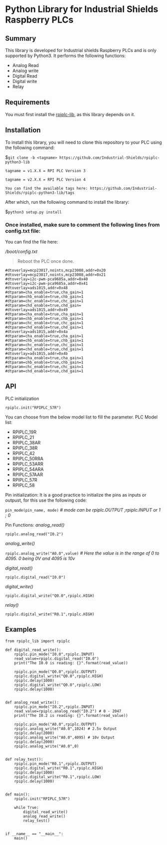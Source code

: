 # Python Library for Industrial Shields Raspberry PLCs

## Summary
This library is developed for Industrial shields Raspberry PLCs and is only supported by Python3.
It performs the following functions:
* Analog Read
* Analog write
* Digital Read
* Digital write
* Relay

## Requirements
You must first install the [rpiplc-lib](https://github.com/Industrial-Shields/rpiplc-lib), as this library depends on it.

## Installation
To install this library, you will need to clone this repository to your PLC using the following command:

$`git clone -b <tagname> https://github.com/Industrial-Shields/rpiplc-python3-lib` 
```
tagname = v1.X.X = RPI PLC Version 3

tagname = v2.X.X = RPI PLC Version 4

You can find the available tags here: https://github.com/Industrial-Shields/rpiplc-python3-lib/tags
```
After which, run the following command to install the library:

$`python3 setup.py install`

### Once installed, make sure to comment the following lines from config.txt file:

You can find the file here:

 _/boot/config.txt_
 
> Reboot the PLC once done.

```
#dtoverlay=mcp23017,noints,mcp23008,addr=0x20
#dtoverlay=mcp23017,noints,mcp23008,addr=0x21
#dtoverlay=i2c-pwm-pca9685a,addr=0x40
#dtoverlay=i2c-pwm-pca9685a,addr=0x41
#dtoverlay=ads1015,addr=0x48
#dtparam=cha_enable=true,cha_gain=1
#dtparam=chb_enable=true,chb_gain=1
#dtparam=chc_enable=true,chc_gain=1
#dtparam=chd_enable=true,chd_gain=
#dtoverlay=ads1015,addr=0x49
#dtparam=cha_enable=true,cha_gain=1
#dtparam=chb_enable=true,chb_gain=1
#dtparam=chc_enable=true,chc_gain=1
#dtparam=chd_enable=true,chd_gain=1
#dtoverlay=ads1015,addr=0x4a
#dtparam=cha_enable=true,cha_gain=1
#dtparam=chb_enable=true,chb_gain=1
#dtparam=chc_enable=true,chc_gain=1
#dtparam=chd_enable=true,chd_gain=1
#dtoverlay=ads1015,addr=0x4b
#dtparam=cha_enable=true,cha_gain=1
#dtparam=chb_enable=true,chb_gain=1
#dtparam=chc_enable=true,chc_gain=1
#dtparam=chd_enable=true,chd_gain=1
```

## API
PLC initialization

`rpiplc.init("RPIPLC_57R")`

You can choose from the below model list to fill the parameter.
PLC Model list:
- RPIPLC_19R 
- RPIPLC_21
- RPIPLC_38AR 
- RPIPLC_38R
- RPIPLC_42
- RPIPLC_50RRA
- RPIPLC_53ARR
- RPIPLC_54ARA
- RPIPLC_57AAR 
- RPIPLC_57R 
- RPIPLC_58 

Pin initialization:
It is a good practice to initialize the pins as inputs or outpust, for this use the following code:

`pin_mode(pin_name, mode)`  _# mode can be rpiplc.OUTPUT ;rpiplc.INPUT or 1 ; 0_

Pin Functions:
_analog_read()_

`rpiplc.analog_read("I0.2")`

_analog_write()_

`rpiplc.analog_write("A0.0",value)` _# Here the value is in the range of 0 to 4095. 0 being 0V and 4095 is 10v_

_digital_read()_

`rpiplc.digital_read("I0.0")`

_digital_write()_

`rpiplc.digital_write("Q0.0",rpiplc.HIGH)`

_relay()_

`rpiplc.digital_write("R0.1",rpiplc.HIGH)`


## Examples

```
from rpiplc_lib import rpiplc

def digital_read_write():
    rpiplc.pin_mode("I0.0",rpiplc.INPUT)
    read_value=rpiplc.digital_read("I0.0")
    print("The I0.0 is reading: {}".format(read_value))
 
    rpiplc.pin_mode("Q0.0",rpiplc.OUTPUT)
    rpiplc.digital_write("Q0.0",rpiplc.HIGH)
    rpiplc.delay(1000)
    rpiplc.digital_write("Q0.0",rpiplc.LOW)
    rpiplc.delay(1000)
    
    
def analog_read_write():
    rpiplc.pin_mode("I0.2",rpiplc.INPUT)
    read_value=rpiplc.analog_read("I0.2") # 0 - 2047
    print("The I0.2 is reading: {}".format(read_value))

    rpiplc.pin_mode("A0.0",rpiplc.OUTPUT)  	
    rpiplc.analog_write("A0.0",1024) # 2.5v Output
    rpiplc.delay(2000)
    rpiplc.analog_write("A0.0",4095) # 10v Output
    rpiplc.delay(2000)
    rpiplc.analog_write("A0.0",0)


def relay_test():
    rpiplc.pin_mode("R0.1",rpiplc.OUTPUT)
    rpiplc.digital_write("R0.1",rpiplc.HIGH)
    rpiplc.delay(1000)
    rpiplc.digital_write("R0.1",rpiplc.LOW)
    rpiplc.delay(1000)
    
    
def main():
    rpiplc.init("RPIPLC_57R")

    while True:
        digital_read_write()
        analog_read_write()
        relay_test()


if __name__ == "__main__":
    main()
```
